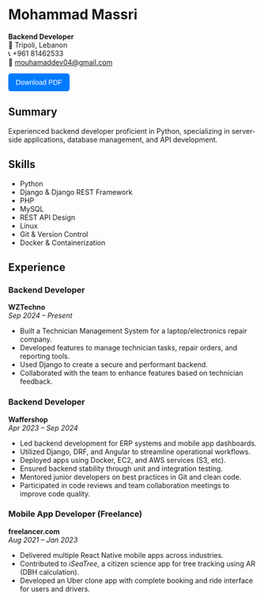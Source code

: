 <div id="resume">

# Mohammad Massri
**Backend Developer**  
📍 Tripoli, Lebanon  
📞 +961 81462533  
📧 mouhamaddev04@gmail.com  

<p>
  <button onclick="downloadPDF()" style="padding:10px 15px; font-size:14px; color:white; background-color:#007BFF; border:none; border-radius:5px; cursor:pointer;">
    Download PDF
  </button>
</p>

## Summary
Experienced backend developer proficient in Python, specializing in server-side applications, database management, and API development.

## Skills
- Python
- Django & Django REST Framework
- PHP
- MySQL
- REST API Design
- Linux
- Git & Version Control
- Docker & Containerization

## Experience

### **Backend Developer**  
**WZTechno**  
*Sep 2024 – Present*  
- Built a Technician Management System for a laptop/electronics repair company.  
- Developed features to manage technician tasks, repair orders, and reporting tools.  
- Used Django to create a secure and performant backend.  
- Collaborated with the team to enhance features based on technician feedback.

### **Backend Developer**  
**Waffershop**  
*Apr 2023 – Sep 2024*  
- Led backend development for ERP systems and mobile app dashboards.  
- Utilized Django, DRF, and Angular to streamline operational workflows.  
- Deployed apps using Docker, EC2, and AWS services (S3, etc).  
- Ensured backend stability through unit and integration testing.  
- Mentored junior developers on best practices in Git and clean code.  
- Participated in code reviews and team collaboration meetings to improve code quality.

### **Mobile App Developer (Freelance)**  
**freelancer.com**  
*Aug 2021 – Jan 2023*  
- Delivered multiple React Native mobile apps across industries.  
- Contributed to *iSeaTree*, a citizen science app for tree tracking using AR (DBH calculation).  
- Developed an Uber clone app with complete booking and ride interface for users and drivers.  

</div>

<script src="https://cdnjs.cloudflare.com/ajax/libs/html2pdf.js/0.10.1/html2pdf.bundle.min.js"></script>
<script>
  function downloadPDF() {
    const resume = document.getElementById('resume');
    const button = document.querySelector('button');
    button.style.display = 'none';

    resume.style.fontSize = '12px';
    resume.style.margin = '0.5in';

    const opt = {
      margin:       0.3,
      filename:     'Mohammad_Massri_Resume.pdf',
      image:        { type: 'jpeg', quality: 0.98 },
      html2canvas:  { scale: 2 },
      jsPDF:        { unit: 'in', format: 'a4', orientation: 'portrait' }
    };

    html2pdf().set(opt).from(resume).save().then(() => {
      button.style.display = 'inline-block';
      resume.style.fontSize = '';
      resume.style.margin = '';
    });
  }
</script>
